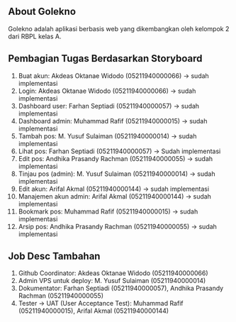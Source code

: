 ## About Golekno

Golekno adalah aplikasi berbasis web yang dikembangkan oleh kelompok 2 dari RBPL kelas A.

## Pembagian Tugas Berdasarkan Storyboard
1. Buat akun: Akdeas Oktanae Widodo (05211940000066) -> sudah implementasi
2. Login: Akdeas Oktanae Widodo (05211940000066) -> sudah implementasi
3. Dashboard user: Farhan Septiadi (05211940000057) -> sudah implementasi
4. Dashboard admin: Muhammad Rafif (05211940000015) -> sudah implementasi
5. Tambah pos: M. Yusuf Sulaiman (05211940000014) -> sudah implementasi
6. Lihat pos: Farhan Septiadi (05211940000057) -> Sudah implementasi
7. Edit pos: Andhika Prasandy Rachman (05211940000055) -> sudah implementasi
8. Tinjau pos (admin): M. Yusuf Sulaiman (05211940000014) -> sudah implementasi
9. Edit akun: Arifal Akmal (05211940000144) -> sudah implementasi
10. Manajemen akun admin: Arifal Akmal (05211940000144) -> sudah implementasi
11. Bookmark pos: Muhammad Rafif (05211940000015) -> sudah implementasi
12. Arsip pos: Andhika Prasandy Rachman (05211940000055) -> sudah implementasi
 

## Job Desc Tambahan
1. Github Coordinator: Akdeas Oktanae Widodo (05211940000066)
2. Admin VPS untuk deploy: M. Yusuf Sulaiman (05211940000014)
3. Dokumentator: Farhan Septiadi (05211940000057), Andhika Prasandy Rachman (05211940000055)
4. Tester  -> UAT (User Acceptance Test): Muhammad Rafif (05211940000015), Arifal Akmal (05211940000144)
